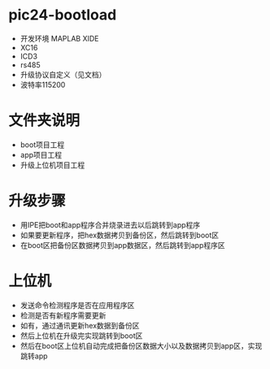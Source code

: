 # pic24-bootload
* 开发环境 MAPLAB XIDE
* XC16
* ICD3
* rs485
* 升级协议自定义（见文档）
* 波特率115200
# 文件夹说明
* boot项目工程
* app项目工程
* 升级上位机项目工程
# 升级步骤
* 用IPE把boot和app程序合并烧录进去以后跳转到app程序
* 如果要更新程序，把hex数据拷贝到备份区，然后跳转到boot区
* 在boot区把备份区数据拷贝到app数据区，然后跳转到app程序区
# 上位机 
* 发送命令检测程序是否在应用程序区
* 检测是否有新程序需要更新
* 如有，通过通讯更新hex数据到备份区
* 然后上位机在升级完实现跳转到boot区
* 然后在boot区上位机自动完成把备份区数据大小以及数据拷贝到app区，实现跳转app
